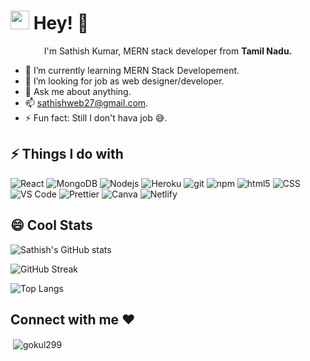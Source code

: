<h1><img src="https://emojis.slackmojis.com/emojis/images/1531849430/4246/blob-sunglasses.gif?1531849430" width="30"/> Hey!  👋</h1>

<p align="center" >I'm Sathish Kumar, MERN stack developer from <b>Tamil Nadu.</b> 
</p>


- 🌱 I’m currently learning MERN Stack Developement.
- 👯 I’m looking for job as web designer/developer.
- 💬 Ask me about anything.
- 📫 sathishweb27@gmail.com.
- ⚡ Fun fact: Still I don't hava job 😅.

## ⚡ Things I do with

<p>
  <img alt="React" src="https://img.shields.io/badge/-React-45b8d8?style=flat-square&logo=react&logoColor=white" />
   <img alt="MongoDB" src="https://img.shields.io/badge/-MongoDB-13aa52?style=flat-square&logo=mongodb&logoColor=white" />
  <img alt="Nodejs" src="https://img.shields.io/badge/-Nodejs-43853d?style=flat-square&logo=Node.js&logoColor=white" />
  <img alt="Heroku" src="https://img.shields.io/badge/-Heroku-430098?style=flat-square&logo=heroku&logoColor=white" />
   <img alt="git" src="https://img.shields.io/badge/-Git-F05032?style=flat-square&logo=git&logoColor=white" />
  <img alt="npm" src="https://img.shields.io/badge/-NPM-CB3837?style=flat-square&logo=npm&logoColor=white" />
  <img alt="html5" src="https://img.shields.io/badge/-HTML5-E34F26?style=flat-square&logo=html5&logoColor=white" />
   <img alt="CSS" src="https://img.shields.io/badge/-CSS-764ABC?style=flat-square&logo=CSS3&logoColor=white" />
  <img alt="VS Code" src="https://img.shields.io/badge/-Canva-007ACC?style=flat-square&logo=canva&logoColor=white" /> 
  <img alt="Prettier" src="https://img.shields.io/badge/-Prettier-F7B93E?style=flat-square&logo=prettier&logoColor=white" />
  <img alt="Canva" src="https://img.shields.io/badge/-VS_Code-007ACC?style=flat-square&logo=visual-studio-code&logoColor=white" /> 
  <img alt="Netlify" src="https://img.shields.io/badge/-Netlify-0F1E25?style=flat-square&logo=netlify&logoColor=white" /> 
  
</p>


## 😄 Cool Stats


![Sathish's GitHub stats](https://github-readme-stats.vercel.app/api?username=sathishwebdev&show_icons=true&theme=dark&hide_border=true&date_format=j%20M%5B%20Y%5D)


![GitHub Streak](https://github-readme-streak-stats.herokuapp.com?user=sathishwebdev&theme=dark&hide_border=true)
 

![Top Langs](https://github-readme-stats.vercel.app/api/top-langs/?username=sathishwebdev&theme=dark&hide_border=true&langs_count=3)



<h2 align="left">Connect with me ❤️</h2>
<p align="left">
<p>&nbsp;<img align="center" src="https://github-readme-stats.vercel.app/api?username=gokul299_icons=true&locale=en" alt="gokul299" /></p>
  
</p>


